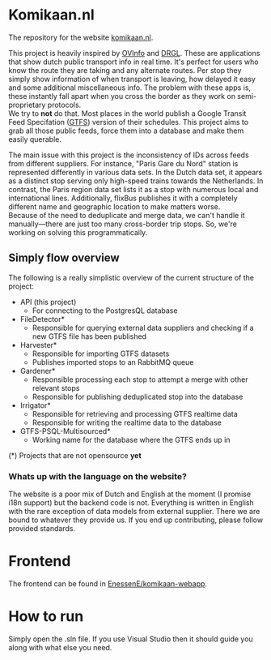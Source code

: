 # Komikaan.nl
The repository for the website [komikaan.nl](https://komikaan.nl). <br>

This project is heavily inspired by [OVInfo](https://play.google.com/store/apps/details?id=nl.skywave.ovinfo&hl=en) and [DRGL](https://drgl.nl/). These are applications that show dutch public transport info in real time. It's perfect for users who know the route they are taking and any alternate routes. Per stop they simply show information of when transport is leaving, how delayed it easy and some additional miscellaneous info. The problem with these apps is, these instantly fall apart when you cross the border as they work on semi-proprietary protocols. <br>
We try to <b>not</b> do that. Most places in the world publish a Google Transit Feed Specifation ([GTFS](https://gtfs.org)) version of their schedules. This project aims to grab all those public feeds, force them into a database and make them easily querable. <br>

The main issue with this project is the inconsistency of IDs across feeds from different suppliers. For instance, "Paris Gare du Nord" station is represented differently in various data sets. In the Dutch data set, it appears as a distinct stop serving only high-speed trains towards the Netherlands. In contrast, the Paris region data set lists it as a stop with numerous local and international lines. Additionally, flixBus publishes it with a completely different name and geographic location to make matters worse. <br> 
Because of the need to deduplicate and merge data, we can't handle it manually—there are just too many cross-border trip stops. So, we're working on solving this programmatically.

## Simply flow overview
The following is a really simplistic overview of the current structure of the project:
- API (this project)
    - For connecting to the PostgresQL database
- FileDetector*
    - Responsible for querying external data suppliers and checking if a new GTFS file has been published
- Harvester*
    - Responsible for importing GTFS datasets
    - Publishes imported stops to an RabbitMQ queue
- Gardener*
    - Responsible processing each stop to attempt a merge with other relevant stops
    - Responsible for publishing deduplicated stop into the database
- Irrigator*
    - Responsible for retrieving and processing GTFS realtime data
    - Responsible for writing the realtime data to the database 
- GTFS-PSQL-Multisourced*
    - Working name for the database where the GTFS ends up in

(*) Projects that are not opensource <b>yet</b>

### Whats up with the language on the website?
The website is a poor mix of Dutch and English at the moment (I promise i18n support) but the backend code is not. Everything is written in English with the rare exception of data models from external supplier. There we are bound to whatever they provide us.
If you end up contributing, please follow provided standards.
# Frontend
The frontend can be found in [EnessenE/komikaan-webapp](https://github.com/EnessenE/komikaan).
# How to run
Simply open the .sln file. If you use Visual Studio then it should guide you along with what else you need.
